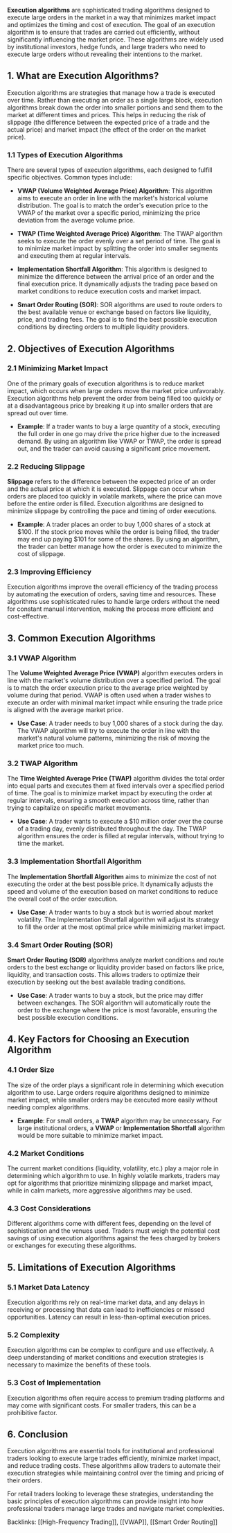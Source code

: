 **Execution algorithms** are sophisticated trading algorithms designed to execute large orders in the market in a way that minimizes market impact and optimizes the timing and cost of execution. The goal of an execution algorithm is to ensure that trades are carried out efficiently, without significantly influencing the market price. These algorithms are widely used by institutional investors, hedge funds, and large traders who need to execute large orders without revealing their intentions to the market.
## 1. **What are Execution Algorithms?**

Execution algorithms are strategies that manage how a trade is executed over time. Rather than executing an order as a single large block, execution algorithms break down the order into smaller portions and send them to the market at different times and prices. This helps in reducing the risk of slippage (the difference between the expected price of a trade and the actual price) and market impact (the effect of the order on the market price).

### 1.1 **Types of Execution Algorithms**

There are several types of execution algorithms, each designed to fulfill specific objectives. Common types include:

- **VWAP (Volume Weighted Average Price) Algorithm**: This algorithm aims to execute an order in line with the market's historical volume distribution. The goal is to match the order's execution price to the VWAP of the market over a specific period, minimizing the price deviation from the average volume price.
  
- **TWAP (Time Weighted Average Price) Algorithm**: The TWAP algorithm seeks to execute the order evenly over a set period of time. The goal is to minimize market impact by splitting the order into smaller segments and executing them at regular intervals.

- **Implementation Shortfall Algorithm**: This algorithm is designed to minimize the difference between the arrival price of an order and the final execution price. It dynamically adjusts the trading pace based on market conditions to reduce execution costs and market impact.

- **Smart Order Routing (SOR)**: SOR algorithms are used to route orders to the best available venue or exchange based on factors like liquidity, price, and trading fees. The goal is to find the best possible execution conditions by directing orders to multiple liquidity providers.

## 2. **Objectives of Execution Algorithms**

### 2.1 **Minimizing Market Impact**

One of the primary goals of execution algorithms is to reduce market impact, which occurs when large orders move the market price unfavorably. Execution algorithms help prevent the order from being filled too quickly or at a disadvantageous price by breaking it up into smaller orders that are spread out over time.

- **Example**: If a trader wants to buy a large quantity of a stock, executing the full order in one go may drive the price higher due to the increased demand. By using an algorithm like VWAP or TWAP, the order is spread out, and the trader can avoid causing a significant price movement.

### 2.2 **Reducing Slippage**

**Slippage** refers to the difference between the expected price of an order and the actual price at which it is executed. Slippage can occur when orders are placed too quickly in volatile markets, where the price can move before the entire order is filled. Execution algorithms are designed to minimize slippage by controlling the pace and timing of order executions.

- **Example**: A trader places an order to buy 1,000 shares of a stock at $100. If the stock price moves while the order is being filled, the trader may end up paying $101 for some of the shares. By using an algorithm, the trader can better manage how the order is executed to minimize the cost of slippage.

### 2.3 **Improving Efficiency**

Execution algorithms improve the overall efficiency of the trading process by automating the execution of orders, saving time and resources. These algorithms use sophisticated rules to handle large orders without the need for constant manual intervention, making the process more efficient and cost-effective.

## 3. **Common Execution Algorithms**

### 3.1 **VWAP Algorithm**

The **Volume Weighted Average Price (VWAP)** algorithm executes orders in line with the market's volume distribution over a specified period. The goal is to match the order execution price to the average price weighted by volume during that period. VWAP is often used when a trader wishes to execute an order with minimal market impact while ensuring the trade price is aligned with the average market price.

- **Use Case**: A trader needs to buy 1,000 shares of a stock during the day. The VWAP algorithm will try to execute the order in line with the market's natural volume patterns, minimizing the risk of moving the market price too much.

### 3.2 **TWAP Algorithm**

The **Time Weighted Average Price (TWAP)** algorithm divides the total order into equal parts and executes them at fixed intervals over a specified period of time. The goal is to minimize market impact by executing the order at regular intervals, ensuring a smooth execution across time, rather than trying to capitalize on specific market movements.

- **Use Case**: A trader wants to execute a $10 million order over the course of a trading day, evenly distributed throughout the day. The TWAP algorithm ensures the order is filled at regular intervals, without trying to time the market.

### 3.3 **Implementation Shortfall Algorithm**

The **Implementation Shortfall Algorithm** aims to minimize the cost of not executing the order at the best possible price. It dynamically adjusts the speed and volume of the execution based on market conditions to reduce the overall cost of the order execution.

- **Use Case**: A trader wants to buy a stock but is worried about market volatility. The Implementation Shortfall algorithm will adjust its strategy to fill the order at the most optimal price while minimizing market impact.

### 3.4 **Smart Order Routing (SOR)**

**Smart Order Routing (SOR)** algorithms analyze market conditions and route orders to the best exchange or liquidity provider based on factors like price, liquidity, and transaction costs. This allows traders to optimize their execution by seeking out the best available trading conditions.

- **Use Case**: A trader wants to buy a stock, but the price may differ between exchanges. The SOR algorithm will automatically route the order to the exchange where the price is most favorable, ensuring the best possible execution conditions.

## 4. **Key Factors for Choosing an Execution Algorithm**

### 4.1 **Order Size**

The size of the order plays a significant role in determining which execution algorithm to use. Large orders require algorithms designed to minimize market impact, while smaller orders may be executed more easily without needing complex algorithms.

- **Example**: For small orders, a **TWAP** algorithm may be unnecessary. For large institutional orders, a **VWAP** or **Implementation Shortfall** algorithm would be more suitable to minimize market impact.

### 4.2 **Market Conditions**

The current market conditions (liquidity, volatility, etc.) play a major role in determining which algorithm to use. In highly volatile markets, traders may opt for algorithms that prioritize minimizing slippage and market impact, while in calm markets, more aggressive algorithms may be used.

### 4.3 **Cost Considerations**

Different algorithms come with different fees, depending on the level of sophistication and the venues used. Traders must weigh the potential cost savings of using execution algorithms against the fees charged by brokers or exchanges for executing these algorithms.

## 5. **Limitations of Execution Algorithms**

### 5.1 **Market Data Latency**

Execution algorithms rely on real-time market data, and any delays in receiving or processing that data can lead to inefficiencies or missed opportunities. Latency can result in less-than-optimal execution prices.

### 5.2 **Complexity**

Execution algorithms can be complex to configure and use effectively. A deep understanding of market conditions and execution strategies is necessary to maximize the benefits of these tools.

### 5.3 **Cost of Implementation**

Execution algorithms often require access to premium trading platforms and may come with significant costs. For smaller traders, this can be a prohibitive factor.

## 6. **Conclusion**

Execution algorithms are essential tools for institutional and professional traders looking to execute large trades efficiently, minimize market impact, and reduce trading costs. These algorithms allow traders to automate their execution strategies while maintaining control over the timing and pricing of their orders. 

For retail traders looking to leverage these strategies, understanding the basic principles of execution algorithms can provide insight into how professional traders manage large trades and navigate market complexities.

Backlinks: [[High-Frequency Trading]], [[VWAP]], [[Smart Order Routing]]